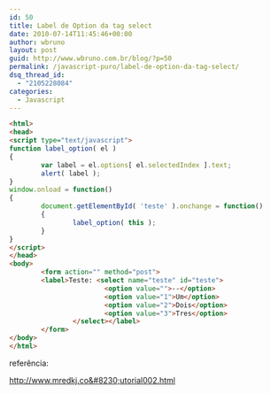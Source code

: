 ```yaml
---
id: 50
title: Label de Option da tag select
date: 2010-07-14T11:45:46+00:00
author: wbruno
layout: post
guid: http://www.wbruno.com.br/blog/?p=50
permalink: /javascript-puro/label-de-option-da-tag-select/
dsq_thread_id:
  - "2105228084"
categories:
  - Javascript
---
```

``` html
<html>
<head>
<script type="text/javascript">
function label_option( el )
{
        var label = el.options[ el.selectedIndex ].text;
        alert( label );
}
window.onload = function()
{
        document.getElementById( 'teste' ).onchange = function()
        {
                label_option( this );
        }
}
</script>
</head>
<body>
        <form action="" method="post">
        <label>Teste: <select name="teste" id="teste">
                        <option value="">--</option>
                        <option value="1">Um</option>
                        <option value="2">Dois</option>
                        <option value="3">Tres</option>
                </select></label>
        </form>
</body>
</html>
```

referência:

<a title="Link externo" rel="nofollow external" href="http://www.mredkj.com/tutorials/tutorial002.html">http://www.mredkj.co&#8230;utorial002.html</a>
